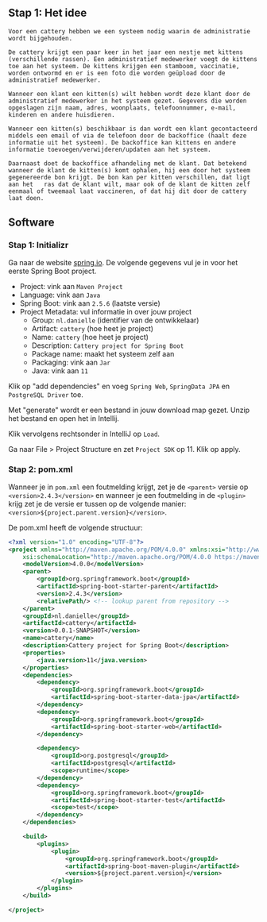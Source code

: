 ## Stap 1: Het idee

```
Voor een cattery hebben we een systeem nodig waarin de administratie wordt bijgehouden. 

De cattery krijgt een paar keer in het jaar een nestje met kittens (verschillende rassen). Een administratief medewerker voegt de kittens toe aan het systeem. De kittens krijgen een stamboom, vaccinatie, worden ontwormd en er is een foto die worden geüpload door de administratief medewerker.	
									
Wanneer een klant een kitten(s) wilt hebben wordt deze klant door de administratief medewerker in het systeem gezet. Gegevens die worden opgeslagen zijn naam, adres, woonplaats, telefoonnummer, e-mail, kinderen en andere huisdieren.							
		
Wanneer een kitten(s) beschikbaar is dan wordt een klant gecontacteerd middels een email of via de telefoon door de backoffice (haalt deze informatie uit het systeem). De backoffice kan kittens en andere informatie toevoegen/verwijderen/updaten aan het systeem. 	

Daarnaast doet de backoffice afhandeling met de klant. Dat betekend wanneer de klant de kitten(s) komt ophalen, hij een door het systeem gegenereerde bon krijgt. De bon kan per kitten verschillen, dat ligt aan het 	ras dat de klant wilt, maar ook of de klant de kitten zelf eenmaal of tweemaal laat vaccineren, of dat hij dit door de cattery laat doen.
```

## Software

### Stap 1: Initializr

Ga naar de website <a href="https://start.spring.io" target="_blank">spring.io</a>. De volgende gegevens vul je in voor
het eerste Spring Boot project.

- Project: vink aan `Maven Project`
- Language: vink aan `Java`
- Spring Boot: vink aan `2.5.6` (laatste versie)
- Project Metadata: vul informatie in over jouw project
    - Group: `nl.danielle` (identifier van de ontwikkelaar)
    - Artifact: `cattery` (hoe heet je project)
    - Name: `cattery` (hoe heet je project)
    - Description: `Cattery project for Spring Boot`
    - Package name: maakt het systeem zelf aan
    - Packaging: vink aan `Jar`
    - Java: vink aan `11`

Klik op "add dependencies" en voeg `Spring Web`, `SpringData JPA` en `PostgreSQL Driver` toe.

Met "generate" wordt er een bestand in jouw download map gezet. Unzip het bestand en open het in Intellij.

Klik vervolgens rechtsonder in IntelliJ op `Load`.

Ga naar File > Project Structure en zet `Project SDK` op 11. Klik op apply.

### Stap 2: pom.xml

Wanneer je in `pom.xml` een foutmelding krijgt, zet je de `<parent>` versie op `<version>2.4.3</version>` en wanneer je een foutmelding in de `<plugin>` krijg zet je de versie er tussen op de volgende manier: `<version>${project.parent.version}</version>`.

De pom.xml heeft de volgende structuur:

```xml
<?xml version="1.0" encoding="UTF-8"?>
<project xmlns="http://maven.apache.org/POM/4.0.0" xmlns:xsi="http://www.w3.org/2001/XMLSchema-instance"
	xsi:schemaLocation="http://maven.apache.org/POM/4.0.0 https://maven.apache.org/xsd/maven-4.0.0.xsd">
	<modelVersion>4.0.0</modelVersion>
	<parent>
		<groupId>org.springframework.boot</groupId>
		<artifactId>spring-boot-starter-parent</artifactId>
		<version>2.4.3</version>
		<relativePath/> <!-- lookup parent from repository -->
	</parent>
	<groupId>nl.danielle</groupId>
	<artifactId>cattery</artifactId>
	<version>0.0.1-SNAPSHOT</version>
	<name>cattery</name>
	<description>Cattery project for Spring Boot</description>
	<properties>
		<java.version>11</java.version>
	</properties>
	<dependencies>
		<dependency>
			<groupId>org.springframework.boot</groupId>
			<artifactId>spring-boot-starter-data-jpa</artifactId>
		</dependency>
		<dependency>
			<groupId>org.springframework.boot</groupId>
			<artifactId>spring-boot-starter-web</artifactId>
		</dependency>

		<dependency>
			<groupId>org.postgresql</groupId>
			<artifactId>postgresql</artifactId>
			<scope>runtime</scope>
		</dependency>
		<dependency>
			<groupId>org.springframework.boot</groupId>
			<artifactId>spring-boot-starter-test</artifactId>
			<scope>test</scope>
		</dependency>
	</dependencies>

	<build>
		<plugins>
			<plugin>
				<groupId>org.springframework.boot</groupId>
				<artifactId>spring-boot-maven-plugin</artifactId>
				<version>${project.parent.version}</version>
			</plugin>
		</plugins>
	</build>

</project>
```